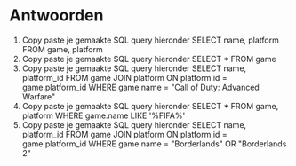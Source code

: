 # Antwoorden

1. Copy paste je gemaakte SQL query hieronder
   SELECT name, platform FROM game, platform
2. Copy paste je gemaakte SQL query hieronder
   SELECT * FROM game
3. Copy paste je gemaakte SQL query hieronder
   SELECT name, platform_id FROM game JOIN platform ON platform.id = game.platform_id WHERE game.name = "Call of Duty: Advanced Warfare"
4. Copy paste je gemaakte SQL query hieronder
   SELECT * FROM game, platform WHERE game.name LIKE '%FIFA%'
5. Copy paste je gemaakte SQL query hieronder
SELECT name, platform_id FROM game JOIN platform ON platform.id = game.platform_id WHERE game.name = "Borderlands" OR "Borderlands 2"
